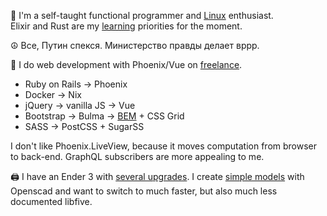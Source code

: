 👋  I'm a self-taught functional programmer and [Linux](https://github.com/ksevelyar/idempotent-desktop) enthusiast.\
Elixir and Rust are my [learning](https://exercism.org/profiles/ksevelyar/solutions) priorities for the moment. 

☮️ Все, Путин спекся. Министерство правды делает вррр.

💼 I do web development with Phoenix/Vue on [freelance](mailto:ksevelyar@protonmail.com). 
* Ruby on Rails -> Phoenix
* Docker -> Nix
* jQuery -> vanilla JS -> Vue
* Bootstrap -> Bulma -> [BEM](https://css-tricks.com/bem-101/) + CSS Grid
* SASS -> PostCSS + SugarSS

I don't like Phoenix.LiveView, because it moves computation from browser to back-end. GraphQL subscribers are more appealing to me.

🖨️ I have an Ender 3 with [several upgrades](https://github.com/ksevelyar/fishing-for-fishies). I create [simple models](https://github.com/ksevelyar/mini-itx-case) with Openscad and want to switch to much faster, but also much less documented libfive. 
